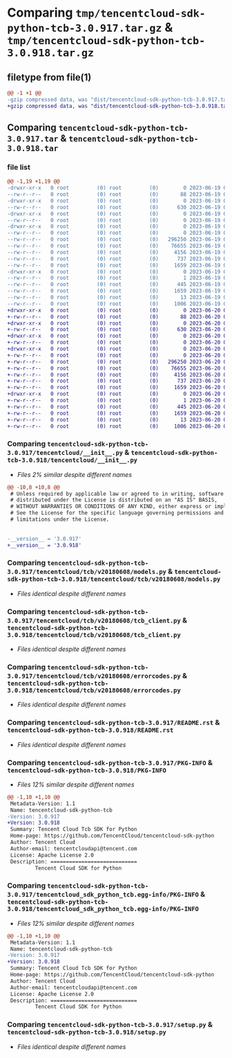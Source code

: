 # Comparing `tmp/tencentcloud-sdk-python-tcb-3.0.917.tar.gz` & `tmp/tencentcloud-sdk-python-tcb-3.0.918.tar.gz`

## filetype from file(1)

```diff
@@ -1 +1 @@
-gzip compressed data, was "dist/tencentcloud-sdk-python-tcb-3.0.917.tar", last modified: Mon Jun 19 00:33:37 2023, max compression
+gzip compressed data, was "dist/tencentcloud-sdk-python-tcb-3.0.918.tar", last modified: Tue Jun 20 02:48:47 2023, max compression
```

## Comparing `tencentcloud-sdk-python-tcb-3.0.917.tar` & `tencentcloud-sdk-python-tcb-3.0.918.tar`

### file list

```diff
@@ -1,19 +1,19 @@
-drwxr-xr-x   0 root         (0) root         (0)        0 2023-06-19 00:33:37.000000 tencentcloud-sdk-python-tcb-3.0.917/
--rw-r--r--   0 root         (0) root         (0)       88 2023-06-19 00:33:37.000000 tencentcloud-sdk-python-tcb-3.0.917/setup.cfg
-drwxr-xr-x   0 root         (0) root         (0)        0 2023-06-19 00:33:37.000000 tencentcloud-sdk-python-tcb-3.0.917/tencentcloud/
--rw-r--r--   0 root         (0) root         (0)      630 2023-06-19 00:33:37.000000 tencentcloud-sdk-python-tcb-3.0.917/tencentcloud/__init__.py
-drwxr-xr-x   0 root         (0) root         (0)        0 2023-06-19 00:33:37.000000 tencentcloud-sdk-python-tcb-3.0.917/tencentcloud/tcb/
--rw-r--r--   0 root         (0) root         (0)        0 2023-06-19 00:33:37.000000 tencentcloud-sdk-python-tcb-3.0.917/tencentcloud/tcb/__init__.py
-drwxr-xr-x   0 root         (0) root         (0)        0 2023-06-19 00:33:37.000000 tencentcloud-sdk-python-tcb-3.0.917/tencentcloud/tcb/v20180608/
--rw-r--r--   0 root         (0) root         (0)        0 2023-06-19 00:33:37.000000 tencentcloud-sdk-python-tcb-3.0.917/tencentcloud/tcb/v20180608/__init__.py
--rw-r--r--   0 root         (0) root         (0)   296250 2023-06-19 00:33:37.000000 tencentcloud-sdk-python-tcb-3.0.917/tencentcloud/tcb/v20180608/models.py
--rw-r--r--   0 root         (0) root         (0)    76655 2023-06-19 00:33:37.000000 tencentcloud-sdk-python-tcb-3.0.917/tencentcloud/tcb/v20180608/tcb_client.py
--rw-r--r--   0 root         (0) root         (0)     4156 2023-06-19 00:33:37.000000 tencentcloud-sdk-python-tcb-3.0.917/tencentcloud/tcb/v20180608/errorcodes.py
--rw-r--r--   0 root         (0) root         (0)      737 2023-06-19 00:33:37.000000 tencentcloud-sdk-python-tcb-3.0.917/README.rst
--rw-r--r--   0 root         (0) root         (0)     1659 2023-06-19 00:33:37.000000 tencentcloud-sdk-python-tcb-3.0.917/PKG-INFO
-drwxr-xr-x   0 root         (0) root         (0)        0 2023-06-19 00:33:37.000000 tencentcloud-sdk-python-tcb-3.0.917/tencentcloud_sdk_python_tcb.egg-info/
--rw-r--r--   0 root         (0) root         (0)        1 2023-06-19 00:33:37.000000 tencentcloud-sdk-python-tcb-3.0.917/tencentcloud_sdk_python_tcb.egg-info/dependency_links.txt
--rw-r--r--   0 root         (0) root         (0)      445 2023-06-19 00:33:37.000000 tencentcloud-sdk-python-tcb-3.0.917/tencentcloud_sdk_python_tcb.egg-info/SOURCES.txt
--rw-r--r--   0 root         (0) root         (0)     1659 2023-06-19 00:33:37.000000 tencentcloud-sdk-python-tcb-3.0.917/tencentcloud_sdk_python_tcb.egg-info/PKG-INFO
--rw-r--r--   0 root         (0) root         (0)       13 2023-06-19 00:33:37.000000 tencentcloud-sdk-python-tcb-3.0.917/tencentcloud_sdk_python_tcb.egg-info/top_level.txt
--rw-r--r--   0 root         (0) root         (0)     1006 2023-06-19 00:33:37.000000 tencentcloud-sdk-python-tcb-3.0.917/setup.py
+drwxr-xr-x   0 root         (0) root         (0)        0 2023-06-20 02:48:47.000000 tencentcloud-sdk-python-tcb-3.0.918/
+-rw-r--r--   0 root         (0) root         (0)       88 2023-06-20 02:48:47.000000 tencentcloud-sdk-python-tcb-3.0.918/setup.cfg
+drwxr-xr-x   0 root         (0) root         (0)        0 2023-06-20 02:48:47.000000 tencentcloud-sdk-python-tcb-3.0.918/tencentcloud/
+-rw-r--r--   0 root         (0) root         (0)      630 2023-06-20 02:48:47.000000 tencentcloud-sdk-python-tcb-3.0.918/tencentcloud/__init__.py
+drwxr-xr-x   0 root         (0) root         (0)        0 2023-06-20 02:48:47.000000 tencentcloud-sdk-python-tcb-3.0.918/tencentcloud/tcb/
+-rw-r--r--   0 root         (0) root         (0)        0 2023-06-20 02:48:47.000000 tencentcloud-sdk-python-tcb-3.0.918/tencentcloud/tcb/__init__.py
+drwxr-xr-x   0 root         (0) root         (0)        0 2023-06-20 02:48:47.000000 tencentcloud-sdk-python-tcb-3.0.918/tencentcloud/tcb/v20180608/
+-rw-r--r--   0 root         (0) root         (0)        0 2023-06-20 02:48:47.000000 tencentcloud-sdk-python-tcb-3.0.918/tencentcloud/tcb/v20180608/__init__.py
+-rw-r--r--   0 root         (0) root         (0)   296250 2023-06-20 02:48:47.000000 tencentcloud-sdk-python-tcb-3.0.918/tencentcloud/tcb/v20180608/models.py
+-rw-r--r--   0 root         (0) root         (0)    76655 2023-06-20 02:48:47.000000 tencentcloud-sdk-python-tcb-3.0.918/tencentcloud/tcb/v20180608/tcb_client.py
+-rw-r--r--   0 root         (0) root         (0)     4156 2023-06-20 02:48:47.000000 tencentcloud-sdk-python-tcb-3.0.918/tencentcloud/tcb/v20180608/errorcodes.py
+-rw-r--r--   0 root         (0) root         (0)      737 2023-06-20 02:48:47.000000 tencentcloud-sdk-python-tcb-3.0.918/README.rst
+-rw-r--r--   0 root         (0) root         (0)     1659 2023-06-20 02:48:47.000000 tencentcloud-sdk-python-tcb-3.0.918/PKG-INFO
+drwxr-xr-x   0 root         (0) root         (0)        0 2023-06-20 02:48:47.000000 tencentcloud-sdk-python-tcb-3.0.918/tencentcloud_sdk_python_tcb.egg-info/
+-rw-r--r--   0 root         (0) root         (0)        1 2023-06-20 02:48:47.000000 tencentcloud-sdk-python-tcb-3.0.918/tencentcloud_sdk_python_tcb.egg-info/dependency_links.txt
+-rw-r--r--   0 root         (0) root         (0)      445 2023-06-20 02:48:47.000000 tencentcloud-sdk-python-tcb-3.0.918/tencentcloud_sdk_python_tcb.egg-info/SOURCES.txt
+-rw-r--r--   0 root         (0) root         (0)     1659 2023-06-20 02:48:47.000000 tencentcloud-sdk-python-tcb-3.0.918/tencentcloud_sdk_python_tcb.egg-info/PKG-INFO
+-rw-r--r--   0 root         (0) root         (0)       13 2023-06-20 02:48:47.000000 tencentcloud-sdk-python-tcb-3.0.918/tencentcloud_sdk_python_tcb.egg-info/top_level.txt
+-rw-r--r--   0 root         (0) root         (0)     1006 2023-06-20 02:48:47.000000 tencentcloud-sdk-python-tcb-3.0.918/setup.py
```

### Comparing `tencentcloud-sdk-python-tcb-3.0.917/tencentcloud/__init__.py` & `tencentcloud-sdk-python-tcb-3.0.918/tencentcloud/__init__.py`

 * *Files 2% similar despite different names*

```diff
@@ -10,8 +10,8 @@
 # Unless required by applicable law or agreed to in writing, software
 # distributed under the License is distributed on an "AS IS" BASIS,
 # WITHOUT WARRANTIES OR CONDITIONS OF ANY KIND, either express or implied.
 # See the License for the specific language governing permissions and
 # limitations under the License.
 
 
-__version__ = '3.0.917'
+__version__ = '3.0.918'
```

### Comparing `tencentcloud-sdk-python-tcb-3.0.917/tencentcloud/tcb/v20180608/models.py` & `tencentcloud-sdk-python-tcb-3.0.918/tencentcloud/tcb/v20180608/models.py`

 * *Files identical despite different names*

### Comparing `tencentcloud-sdk-python-tcb-3.0.917/tencentcloud/tcb/v20180608/tcb_client.py` & `tencentcloud-sdk-python-tcb-3.0.918/tencentcloud/tcb/v20180608/tcb_client.py`

 * *Files identical despite different names*

### Comparing `tencentcloud-sdk-python-tcb-3.0.917/tencentcloud/tcb/v20180608/errorcodes.py` & `tencentcloud-sdk-python-tcb-3.0.918/tencentcloud/tcb/v20180608/errorcodes.py`

 * *Files identical despite different names*

### Comparing `tencentcloud-sdk-python-tcb-3.0.917/README.rst` & `tencentcloud-sdk-python-tcb-3.0.918/README.rst`

 * *Files identical despite different names*

### Comparing `tencentcloud-sdk-python-tcb-3.0.917/PKG-INFO` & `tencentcloud-sdk-python-tcb-3.0.918/PKG-INFO`

 * *Files 12% similar despite different names*

```diff
@@ -1,10 +1,10 @@
 Metadata-Version: 1.1
 Name: tencentcloud-sdk-python-tcb
-Version: 3.0.917
+Version: 3.0.918
 Summary: Tencent Cloud Tcb SDK for Python
 Home-page: https://github.com/TencentCloud/tencentcloud-sdk-python
 Author: Tencent Cloud
 Author-email: tencentcloudapi@tencent.com
 License: Apache License 2.0
 Description: ============================
         Tencent Cloud SDK for Python
```

### Comparing `tencentcloud-sdk-python-tcb-3.0.917/tencentcloud_sdk_python_tcb.egg-info/PKG-INFO` & `tencentcloud-sdk-python-tcb-3.0.918/tencentcloud_sdk_python_tcb.egg-info/PKG-INFO`

 * *Files 12% similar despite different names*

```diff
@@ -1,10 +1,10 @@
 Metadata-Version: 1.1
 Name: tencentcloud-sdk-python-tcb
-Version: 3.0.917
+Version: 3.0.918
 Summary: Tencent Cloud Tcb SDK for Python
 Home-page: https://github.com/TencentCloud/tencentcloud-sdk-python
 Author: Tencent Cloud
 Author-email: tencentcloudapi@tencent.com
 License: Apache License 2.0
 Description: ============================
         Tencent Cloud SDK for Python
```

### Comparing `tencentcloud-sdk-python-tcb-3.0.917/setup.py` & `tencentcloud-sdk-python-tcb-3.0.918/setup.py`

 * *Files identical despite different names*

